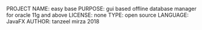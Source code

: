 PROJECT NAME: easy base
PURPOSE: gui based offline database manager for oracle 11g and above
LICENSE: none
TYPE: open source
LANGUAGE: JavaFX
AUTHOR: tanzeel mirza 2018
